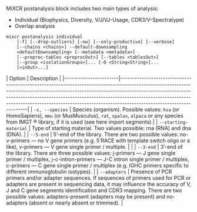 MiXCR postanalysis block includes two main types of analysis:

- Individual (Biophysics, Diversity, V/J/VJ-Usage, CDR3/V-Spectratype)
- Overlap analysis

```
mixcr postanalysis individual
    [-f] [--drop-outliers] [-nw] [--only-productive] [--verbose]
    [--chains <chains>] --default-downsampling
    <defaultDownsampling> [--metadata <metadata>]
    [--preproc-tables <preprocOut>] [--tables <tablesOut>]
    [--group <isolationGroups>]... [-O <String=String>]...
    [<inOut>...]
```
[//]: # (<div class="arguments-table"></div>)
| Option                | Description                                                                                                                                                                                                                                                                                                                                                   |
|-----------------------|---------------------------------------------------------------------------------------------------------------------------------------------------------------------------------------------------------------------------------------------------------------------------------------------------------------------------------------------------------------|
| `-s, --species`       | Species (organism). Possible values: `hsa` (or HomoSapiens), `mmu` (or MusMusculus), `rat`, `spalax`, `alpaca` or any species from IMGT ® library, if it is used (see here import segments)                                                                                                                                                                   |
| `--starting-material` | Type of starting material. Two values possible: rna (RNA) and dna (DNA).                                                                                                                                                                                                                                                                                      |
| `--5-end`             | 5’-end of the library. There are two possible values: no-v-primers — no V gene primers (e.g. 5’RACE with template switch oligo or a like), v-primers — V gene single primer / multiple.                                                                                                                                                                       |                                                                                                                                                                           |
| `--3-end`             | 3’-end of the library. There are three possible values: j-primers — J gene single primer / multiplex, j-c-intron-primers — J-C intron single primer / multiplex, c-primers — C gene single primer / multiplex (e.g. IGHC primers specific to different immunoglobulin isotypes).                                                                              |
| `--adapters`          | Presence of PCR primers and/or adapter sequences. If sequences of primers used for PCR or adapters are present in sequencing data, it may influence the accuracy of V, J and C gene segments identification and CDR3 mapping. There are two possible values: adapters-present (adapters may be present) and no-adapters (absent or nearly absent or trimmed). |

